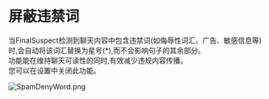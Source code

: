 # 屏蔽违禁词

当FinalSuspect检测到聊天内容中包含违禁词(如侮辱性词汇、广告、敏感信息等)时,会自动将该词汇替换为星号(*),而不会影响句子的其余部分。\
功能能在维持聊天可读性的同时,有效减少违规内容传播。\
您可以在设置中关闭此功能。

![SpamDenyWord.png](/img/SpamDenyWord.png)